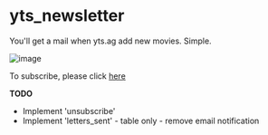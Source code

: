 # yts_newsletter
You'll get a mail when yts.ag add new movies. Simple.

![image](https://raw.githubusercontent.com/theapache64/yts_newsletter/screenshot.png)

To subscribe, please click [here](http://theapache64.xyz:8080/yts_newsletter/subscribe.jsp)

**TODO**

- Implement 'unsubscribe'
- Implement 'letters_sent' - table only - remove email notification

